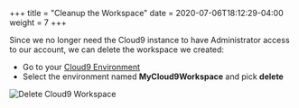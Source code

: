 +++
title = "Cleanup the Workspace"
date =  2020-07-06T18:12:29-04:00
weight = 7
+++

Since we no longer need the Cloud9 instance to have Administrator access
to our account, we can delete the workspace we created:

- Go to your [Cloud9 Environment](https://console.aws.amazon.com/cloud9/home)
- Select the environment named **MyCloud9Workspace** and pick **delete**

![Delete Cloud9 Workspace](/images/Delete-Cloud9workspace.png)

